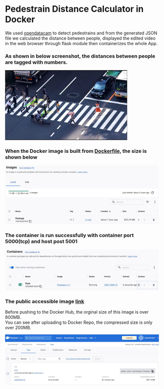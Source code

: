 # Pedestrain Distance Calculator in Docker
We used [opendatacam](https://github.com/opendatacam/opendatacam) to detect pedestrains and from the generated JSON file we calculated the distance between people, displayed the edited video in the web browser through flask module then containerizes the whole App.  

### As shown in below screenshot, the distances between people are tagged with numbers.
<!-- [IMAGE] -->
<div align=left>
<img src="./images/videoCapture.JPG" width="400"/>
</div>

### When the Docker image is built from [Dockerfile](./Dockerfile), the size is shown below
<!-- [IMAGE] -->
<div align=left>
<img src="./images/dockerImage.JPG" width="600"/>
</div>

### The container is run successfully with container port 5000(tcp) and host post 5001
<!-- [IMAGE] -->
<div align=left>
<img src="./images/container.JPG" width="600"/>
</div>

### The public accessible image [link](https://hub.docker.com/repository/docker/ryancheung11/flaskopencv)   
Before pushing to the Docker Hub, the orginal size of this image is over 800MB.  
You can see after uploading to Docker Repo, the compressed size is only over 200MB.
<!-- [IMAGE] -->
<div align=left>
<img src="./images/dockerPush.JPG" width="600"/>
</div>
